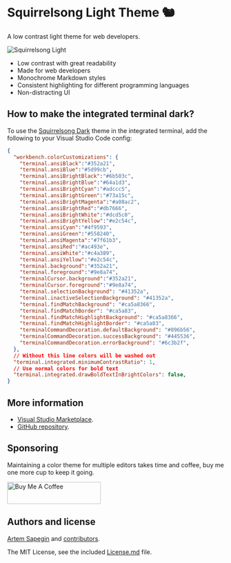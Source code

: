 # Squirrelsong Light Theme 🐿️

A low contrast light theme for web developers.

![Squirrelsong Light](https://github.com/sapegin/squirrelsong/raw/master/light/VSCode/SquirrelsongLight/screenshot.png)

- Low contrast with great readability
- Made for web developers
- Monochrome Markdown styles
- Consistent highlighting for different programming languages
- Non-distracting UI

## How to make the integrated terminal dark?

To use the [Squirrelsong Dark](https://marketplace.visualstudio.com/items?itemName=sapegin.Theme-SquirrelsongDark) theme in the integrated terminal, add the following to your Visual Studio Code config:

```json
{
  "workbench.colorCustomizations": {
    "terminal.ansiBlack":"#352a21",
    "terminal.ansiBlue":"#5d99cb",
    "terminal.ansiBrightBlack":"#6b503c",
    "terminal.ansiBrightBlue":"#64a1d3",
    "terminal.ansiBrightCyan":"#adccc5",
    "terminal.ansiBrightGreen":"#73a15c",
    "terminal.ansiBrightMagenta":"#a08ac2",
    "terminal.ansiBrightRed":"#db7666",
    "terminal.ansiBrightWhite":"#dcd5c0",
    "terminal.ansiBrightYellow":"#e2c54c",
    "terminal.ansiCyan":"#4f9593",
    "terminal.ansiGreen":"#558240",
    "terminal.ansiMagenta":"#7f61b3",
    "terminal.ansiRed":"#ac493e",
    "terminal.ansiWhite":"#c4a389",
    "terminal.ansiYellow":"#e2c54c",
    "terminal.background":"#352a21",
    "terminal.foreground":"#9e8a74",
    "terminalCursor.background":"#352a21",
    "terminalCursor.foreground":"#9e8a74",
    "terminal.selectionBackground": "#41352a",
    "terminal.inactiveSelectionBackground": "#41352a",
    "terminal.findMatchBackground": "#ca5a8366",
    "terminal.findMatchBorder": "#ca5a83",
    "terminal.findMatchHighlightBackground": "#ca5a8366",
    "terminal.findMatchHighlightBorder": "#ca5a83",
    "terminalCommandDecoration.defaultBackground": "#896b56",
    "terminalCommandDecoration.successBackground": "#445536",
    "terminalCommandDecoration.errorBackground": "#6c3b2f",
  },
  // Without this line colors will be washed out
  "terminal.integrated.minimumContrastRatio": 1,
  // Use normal colors for bold text
  "terminal.integrated.drawBoldTextInBrightColors": false,
}
```

## More information

- [Visual Studio Marketplace](https://marketplace.visualstudio.com/items?itemName=sapegin.Theme-SquirrelsongLight).
- [GitHub repository](https://github.com/sapegin/squirrelsong).

## Sponsoring

Maintaining a color theme for multiple editors takes time and coffee, buy me one more cup to keep it going.

<a href="https://www.buymeacoffee.com/sapegin" target="_blank"><img src="https://cdn.buymeacoffee.com/buttons/lato-orange.png" alt="Buy Me A Coffee" height="51" width="217" ></a>

## Authors and license

[Artem Sapegin](https://sapegin.me) and [contributors](https://github.com/sapegin/squirrelsong/graphs/contributors).

The MIT License, see the included [License.md](License.md) file.

